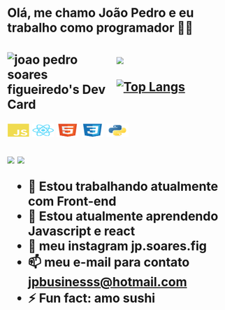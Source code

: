 <h1>Olá, me chamo João Pedro e eu trabalho como programador 👨‍💻<h1/>
 
 
<picture>
<source 
  srcset="https://github-readme-stats.vercel.app/api?username=jpsoaresfig&show_icons=true&theme=dark"
  media="(prefers-color-scheme: dark)"
/>
<source
  srcset="https://github-readme-stats.vercel.app/api?username=jpsoaresfig&show_icons=true"
  media="(prefers-color-scheme: light), (prefers-color-scheme: no-preference)"
/>
<img src="https://github-readme-stats.vercel.app/api?username=jpsoaresfig&show_icons=true" />
</picture>
 <a href="https://app.daily.dev/jpsoaresfig"><img src="https://api.daily.dev/devcards/1b50dc6a70e34d5883d082f577299b13.png?r=7ls" width="250"  align="left" alt="joao pedro soares figueiredo's Dev Card"/></a>
 
  
[![Top Langs](https://github-readme-stats.vercel.app/api/top-langs/?username=jpsoaresfig&layout=compact)](https://github.com/jpsoaresfig/github-readme-stats)
<div style="display: inline_block"><br>
  <img align="center" alt="jp-Js" height="30" width="50" src="https://raw.githubusercontent.com/devicons/devicon/master/icons/javascript/javascript-plain.svg">
  <img align="center" alt="jp-React" height="30" width="50" src="https://raw.githubusercontent.com/devicons/devicon/master/icons/react/react-original.svg">
  <img align="center" alt="jp-HTML" height="30" width="50" src="https://raw.githubusercontent.com/devicons/devicon/master/icons/html5/html5-original.svg">
  <img align="center" alt="jp-CSS" height="30" width="50" src="https://raw.githubusercontent.com/devicons/devicon/master/icons/css3/css3-original.svg">
  <img align="center" alt="jp-Python" height="30" width="50" src="https://raw.githubusercontent.com/devicons/devicon/master/icons/python/python-original.svg">
</div>

<br>
<div>
 <a href="https://www.instagram.com/jp.soares.fig/" target="_blank"><img src="https://img.shields.io/badge/-Instagram-%23E4405F?style=for-the-badge&logo=instagram&logoColor=white" target="_blank"></a>
 <a href="https://www.linkedin.com/in/joão-pedro-figueiredo-55684420a/" target="_blank"><img src="https://img.shields.io/badge/-LinkedIn-%230077B5?style=for-the-badge&logo=linkedin&logoColor=white" target="_blank"></a> 
<div/>
  
 
 
  
- 🔭 Estou trabalhando atualmente com Front-end
  <br/>
- 🌱 Estou atualmente aprendendo Javascript e react
  <br/>
- 🤔 meu instagram jp.soares.fig
  <br/>
- 📫 meu e-mail para contato jpbusinesss@hotmail.com
  <br/>
- ⚡ Fun fact: amo sushi

